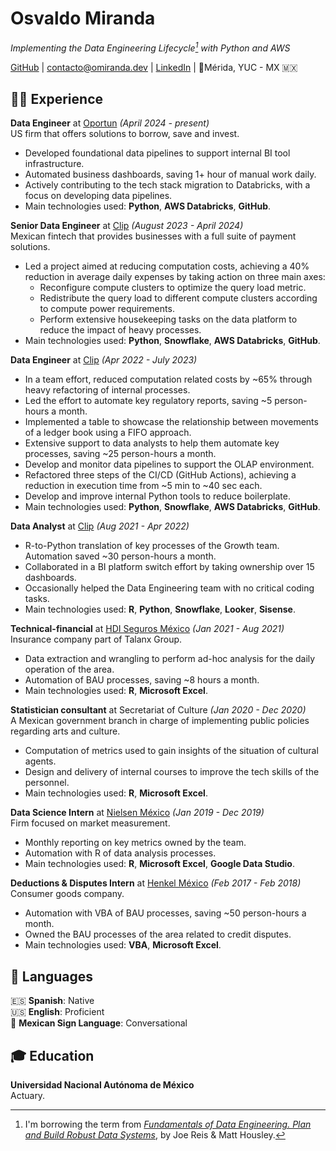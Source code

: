 # Osvaldo Miranda

_Implementing the Data Engineering Lifecycle[^1] with Python and AWS_ <br>

[GitHub](https://github.com/Quiroptero) |
 [contacto@omiranda.dev](mailto:contacto@omiranda.dev) |
 [LinkedIn](https://www.linkedin.com/in/omiranda-dev/) |
 📍Mérida, YUC - MX 🇲🇽

## 👨‍💻 Experience

**Data Engineer** at [Oportun](https://oportun.com/) _(April 2024 - present)_ <br>
US firm that offers solutions to borrow, save and invest.
  - Developed foundational data pipelines to support internal BI tool infrastructure.
  - Automated business dashboards, saving 1+ hour of manual work daily.
  - Actively contributing to the tech stack migration to Databricks, with a focus on developing data pipelines.
  - Main technologies used: **Python**, **AWS Databricks**, **GitHub**.

**Senior Data Engineer** at [Clip](https://www.clip.mx/) _(August 2023 - April 2024)_ <br>
Mexican fintech that provides businesses with a full suite of payment solutions.
  - Led a project aimed at reducing computation costs, achieving a 40% reduction in average daily expenses by taking action on three main axes:
    - Reconfigure compute clusters to optimize the query load metric.
    - Redistribute the query load to different compute clusters according to compute power requirements.
    - Perform extensive housekeeping tasks on the data platform to reduce the impact of heavy processes.
  - Main technologies used: **Python**, **Snowflake**, **AWS Databricks**, **GitHub**.

**Data Engineer** at [Clip](https://www.clip.mx/) _(Apr 2022 - July 2023)_ <br>
  - In a team effort, reduced computation related costs by ~65% through heavy refactoring of internal processes.
  - Led the effort to automate key regulatory reports, saving ~5 person-hours a month.
  - Implemented a table to showcase the relationship between movements of a ledger book using a FIFO approach.
  - Extensive support to data analysts to help them automate key processes, saving ~25 person-hours a month.
  - Develop and monitor data pipelines to support the OLAP environment.
  - Refactored three steps of the CI/CD (GitHub Actions), achieving a reduction in execution time from ~5 min to ~40 sec each. 
  - Develop and improve internal Python tools to reduce boilerplate.
  - Main technologies used: **Python**, **Snowflake**, **AWS Databricks**, **GitHub**.

**Data Analyst** at [Clip](https://www.clip.mx/) _(Aug 2021 - Apr 2022)_ <br>
  - R-to-Python translation of key processes of the Growth team. Automation saved ~30 person-hours a month.
  - Collaborated in a BI platform switch effort by taking ownership over 15 dashboards.
  - Occasionally helped the Data Engineering team with no critical coding tasks.
  - Main technologies used: **R**, **Python**, **Snowflake**, **Looker**, **Sisense**.

**Technical-financial** at [HDI Seguros México](https://www.hdi.com.mx/) _(Jan 2021 - Aug 2021)_ <br>
Insurance company part of Talanx Group.
  - Data extraction and wrangling to perform ad-hoc analysis for the daily operation of the area.
  - Automation of BAU processes, saving ~8 hours a month.
  - Main technologies used: **R**, **Microsoft Excel**.

**Statistician consultant** at Secretariat of Culture  _(Jan 2020 - Dec 2020)_ <br>
A Mexican government branch in charge of implementing public policies regarding arts and culture.
  - Computation of metrics used to gain insights of the situation of cultural agents.
  - Design and delivery of internal courses to improve the tech skills of the personnel.
  - Main technologies used: **R**, **Microsoft Excel**.

**Data Science Intern** at [Nielsen México](https://www.nielsen.com/about-us/locations/mexico/) _(Jan 2019 - Dec 2019)_ <br>
Firm focused on market measurement.
  - Monthly reporting on key metrics owned by the team.
  - Automation with R of data analysis processes.
  - Main technologies used: **R**, **Microsoft Excel**, **Google Data Studio**.

**Deductions & Disputes Intern** at [Henkel México](https://www.henkel.mx/) _(Feb 2017 - Feb 2018)_ <br>
Consumer goods company.
  - Automation with VBA of BAU processes, saving ~50 person-hours a month.
  - Owned the BAU processes of the area related to credit disputes.
  - Main technologies used: **VBA**, **Microsoft Excel**.

## 💬 Languages

🇪🇸 **Spanish**: Native <br>
🇺🇸 **English**: Proficient <br>
🧏 **Mexican Sign Language**: Conversational

## 🎓 Education

**Universidad Nacional Autónoma de México** <br>
Actuary.

[^1]: I'm borrowing the term from _[Fundamentals of Data Engineering. Plan and Build Robust Data Systems](https://www.oreilly.com/library/view/fundamentals-of-data/9781098108298/)_, by Joe Reis & Matt Housley.
